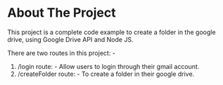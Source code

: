 # About The Project
This project is a complete code example to create a folder in the google drive, using Google Drive API and Node JS.

There are two routes in this project: -
1. /login route: - Allow users to login through their gmail account.
2. /createFolder route: - To create a folder in their google drive.

